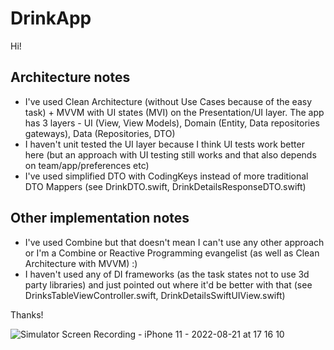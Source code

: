 # DrinkApp

Hi!

## Architecture notes
- I've used Clean Architecture (without Use Cases because of the easy task) + MVVM with UI states (MVI) on the Presentation/UI layer.
The app has 3 layers - UI (View, View Models), Domain (Entity, Data repositories gateways), Data (Repositories, DTO)
- I haven't unit tested the UI layer because I think UI tests work better here (but an approach with UI testing still works and that also depends on team/app/preferences etc)
- I've used simplified DTO with CodingKeys instead of more traditional DTO Mappers (see DrinkDTO.swift, DrinkDetailsResponseDTO.swift)

## Other implementation notes
- I've used Combine but that doesn't mean I can't use any other approach or
I'm a Combine or Reactive Programming evangelist (as well as Clean Architecture with MVVM) :)
- I haven't used any of DI frameworks (as the task states not to use 3d party libraries)
and just pointed out where it'd be better with that (see DrinksTableViewController.swift, DrinkDetailsSwiftUIView.swift)

Thanks!

![Simulator Screen Recording - iPhone 11 - 2022-08-21 at 17 16 10](https://user-images.githubusercontent.com/19591052/185796611-78bd506c-bd1c-4c4f-9605-41046d4a0ac0.gif)

